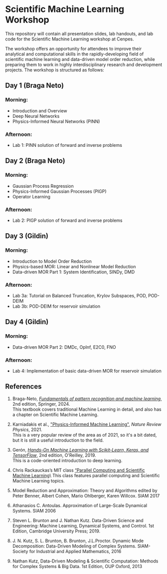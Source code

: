 # Scientific Machine Learning Workshop

This repository will contain all presentation slides, lab handouts, and lab code for the Scientific Machine Learning workshop at Cenpes. 

The workshop offers an opportunity for attendees to improve their analytical and computational skills in the rapidly-developing field of scientific machine learning and data-driven model order reduction, while preparing them to work in highly interdisciplinary research and development projects. The workshop is structured as follows:

## Day 1 (Braga Neto)
### Morning: 
- Introduction and Overview
- Deep Neural Networks
- Physics-Informed Neural Networks (PINN)
  
### Afternoon:
- Lab 1: PINN solution of forward and inverse problems

## Day 2 (Braga Neto)
### Morning:
- Gaussian Process Regression
- Physics-Informed Gaussian Processes (PIGP)
- Operator Learning

### Afternoon:
- Lab 2: PIGP solution of forward and inverse problems

## Day 3 (Gildin)  
### Morning:
- Introduction to Model Order Reduction 
- Physics-based MOR: Linear and Nonlinear Model Reduction
- Data-driven MOR Part 1: System Identification, SINDy, DMD 

### Afternoon:
- Lab 3a: Tutorial on Balanced Truncation, Krylov Subspaces, POD, POD-DEIM
- Lab 3b: POD-DEIM for reservoir simulation

## Day 4 (Gildin)
### Morning:
- Data-driven MOR Part 2: DMDc, OpInf, E2C0, FNO

### Afternoon:
- Lab 4: Implementation of basic data-driven MOR for reservoir simulation

## References
1. Braga-Neto, [_Fundamentals of pattern recognition and machine learning_](https://braganeto.engr.tamu.edu/book-website-2nd-edition/), 2nd edition, Springer, 2024.\
This textbook covers traditional Machine Learning in detail, and also has a chapter on Scientific Machine Learning.

2. Karniadakis et al., ["Physics-Informed Machine Learning"](https://www.nature.com/articles/s42254-021-00314-5), _Nature Review Physics_, 2021.\
This is a very popular review of the area as of 2021, so it's a bit dated, but it is still a useful introduction to the field.

3. Gerón, [_Hands-On Machine Learning with Scikit-Learn, Keras, and TensorFlow_](https://www.oreilly.com/library/view/hands-on-machine-learning/9781492032632/), 2nd edition, O'Reilley, 2019.\
This is a code-oriented introduction to deep learning.

4. Chris Rackauckas’s MIT class [“Parallel Computing and Scientific Machine Learning](https://github.com/mitmath/18337)\ 
This class features parallel computing and Scientific Machine Learning topics. 

5. Model Reduction and Approximation: Theory and Algorithms edited by Peter Benner, Albert Cohen, Mario Ohlberger, Karen Willcox. SIAM 2017

6. Athanasios C. Antoulas.  Approximation of Large-Scale Dynamical Systems. SIAM 2006 

7.  Steven L. Brunton and J. Nathan Kutz.   Data-Driven Science and Engineering: Machine Learning, Dynamical Systems, and Control. 1st Edition, Cambridge University Press; 2019.
   
9.  J. N. Kutz, S. L. Brunton, B. Brunton, J.L.Proctor. Dynamic Mode Decomposition: Data-Driven Modeling of Complex Systems.  SIAM-Society for Industrial and Applied Mathematics, 2016

10. Nathan Kutz,  Data-Driven Modeling & Scientific Computation: Methods for Complex Systems & Big Data.  1st Edition, OUP Oxford, 2013

